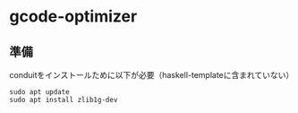# gcode-optimizer

## 準備

conduitをインストールために以下が必要（haskell-templateに含まれていない）

```shell
sudo apt update
sudo apt install zlib1g-dev
```